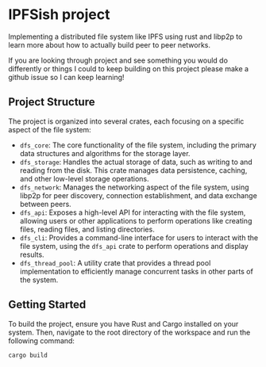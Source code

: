 # IPFSish project 

Implementing a distributed file system like IPFS using rust and libp2p to learn more about how to actually build peer to peer networks.

If you are looking through project and see something you would do differently or things I could to keep building on this project please make a github issue so I can keep learning!

## Project Structure

The project is organized into several crates, each focusing on a specific aspect of the file system:

- `dfs_core`: The core functionality of the file system, including the primary data structures and algorithms for the storage layer.
- `dfs_storage`: Handles the actual storage of data, such as writing to and reading from the disk. This crate manages data persistence, caching, and other low-level storage operations.
- `dfs_network`: Manages the networking aspect of the file system, using libp2p for peer discovery, connection establishment, and data exchange between peers.
- `dfs_api`: Exposes a high-level API for interacting with the file system, allowing users or other applications to perform operations like creating files, reading files, and listing directories.
- `dfs_cli`: Provides a command-line interface for users to interact with the file system, using the `dfs_api` crate to perform operations and display results.
- `dfs_thread_pool`: A utility crate that provides a thread pool implementation to efficiently manage concurrent tasks in other parts of the system.

## Getting Started

To build the project, ensure you have Rust and Cargo installed on your system. Then, navigate to the root directory of the workspace and run the following command:

```sh
cargo build
